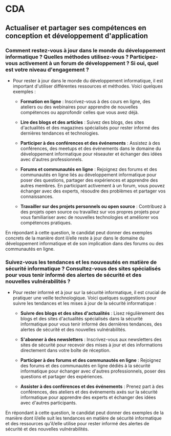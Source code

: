 # CDA

## Actualiser et partager ses compétences en conception et développement d'application

### Comment restez-vous à jour dans le monde du développement informatique ? Quelles méthodes utilisez-vous ? Participez-vous activement à un forum de développement ? Si oui, quel est votre niveau d'engagement ?

- Pour rester à jour dans le monde du développement informatique, il est important d'utiliser différentes ressources et méthodes. Voici quelques exemples :

  - **Formation en ligne** : Inscrivez-vous à des cours en ligne, des ateliers ou des webinaires pour apprendre de nouvelles compétences ou approfondir celles que vous avez déjà.
  
  - **Lire des blogs et des articles** : Suivez des blogs, des sites d'actualités et des magazines spécialisés pour rester informé des dernières tendances et technologies.
  
  - **Participer à des conférences et des événements** : Assistez à des conférences, des meetups et des événements dans le domaine du développement informatique pour réseauter et échanger des idées avec d'autres professionnels.
  
  - **Forums et communautés en ligne** : Rejoignez des forums et des communautés en ligne liés au développement informatique pour poser des questions, partager des expériences et apprendre des autres membres. En participant activement à un forum, vous pouvez échanger avec des experts, résoudre des problèmes et partager vos connaissances.
  
  - **Travailler sur des projets personnels ou open source** : Contribuez à des projets open source ou travaillez sur vos propres projets pour vous familiariser avec de nouvelles technologies et améliorer vos compétences pratiques.

En répondant à cette question, le candidat peut donner des exemples concrets de la manière dont il/elle reste à jour dans le domaine du développement informatique et de son implication dans des forums ou des communautés en ligne.

### Suivez-vous les tendances et les nouveautés en matière de sécurité informatique ? Consultez-vous des sites spécialisés pour vous tenir informé des alertes de sécurité et des nouvelles vulnérabilités ?

- Pour rester informé et à jour sur la sécurité informatique, il est crucial de pratiquer une veille technologique. Voici quelques suggestions pour suivre les tendances et les mises à jour de la sécurité informatique :

  - **Suivre des blogs et des sites d'actualités** : Lisez régulièrement des blogs et des sites d'actualités spécialisés dans la sécurité informatique pour vous tenir informé des dernières tendances, des alertes de sécurité et des nouvelles vulnérabilités.
  
  - **S'abonner à des newsletters** : Inscrivez-vous aux newsletters des sites de sécurité pour recevoir des mises à jour et des informations directement dans votre boîte de réception.
  
  - **Participer à des forums et des communautés en ligne** : Rejoignez des forums et des communautés en ligne dédiés à la sécurité informatique pour échanger avec d'autres professionnels, poser des questions et partager des expériences.
  
  - **Assister à des conférences et des événements** : Prenez part à des conférences, des ateliers et des événements axés sur la sécurité informatique pour apprendre des experts et échanger des idées avec d'autres participants.

En répondant à cette question, le candidat peut donner des exemples de la manière dont il/elle suit les tendances en matière de sécurité informatique et des ressources qu'il/elle utilise pour rester informé des alertes de sécurité et des nouvelles vulnérabilités.
